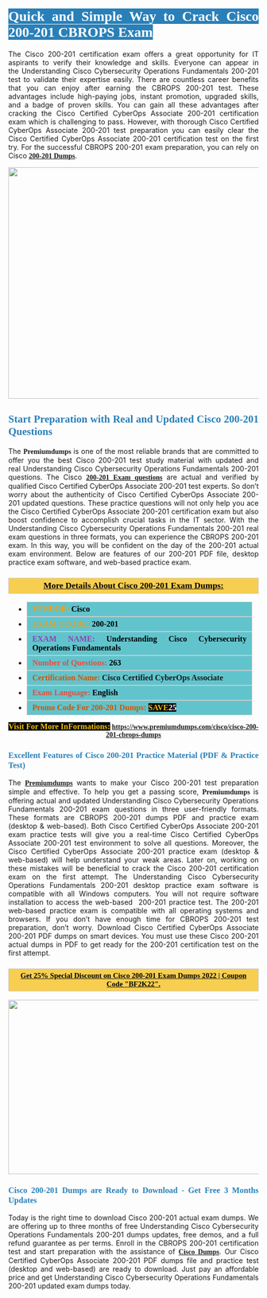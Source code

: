<h1 style="text-align: justify;"><span style="color:#ffffff;"><span style="font-family:Georgia,serif;"><strong><span style="background-color:#2980b9;">Quick and Simple Way to Crack Cisco 200-201 CBROPS Exam</span></strong></span></span></h1>

<p style="text-align: justify;">The Cisco 200-201 certification exam offers a great opportunity for IT aspirants to verify their knowledge and skills. Everyone can appear in the Understanding Cisco Cybersecurity Operations Fundamentals 200-201 test to validate their expertise easily. There are countless career benefits that you can enjoy after earning the CBROPS 200-201 test. These advantages include high-paying jobs, instant promotion, upgraded skills, and a badge of proven skills. You can gain all these advantages after cracking the Cisco Certified CyberOps Associate 200-201 certification exam which is challenging to pass. However, with thorough Cisco Certified CyberOps Associate 200-201 test preparation you can easily clear the Cisco Certified CyberOps Associate 200-201 certification test on the first try. For the successful CBROPS 200-201 exam preparation, you can rely on Cisco <span style="font-family:Georgia,serif;"><strong><a href="https://www.premiumdumps.com/cisco/cisco-200-201-cbrops-dumps">200-201 Dumps</a></strong></span>.</p>

<p style="text-align: center;"><a href="https://www.premiumdumps.com/cisco/cisco-200-201-cbrops-dumps"><img alt="" src="https://i.imgur.com/KJGzbJ2.jpeg" style="width: 700px; height: 465px;" /></a></p>

<h2 style="text-align: justify;"><span style="color:#2980b9;"><span style="font-family:Georgia,serif;"><strong>Start Preparation with Real and Updated Cisco 200-201 Questions</strong></span></span></h2>

<p style="text-align: justify;">The <span style="font-size:14px;"><span style="font-family:Georgia,serif;"><strong>Premiumdumps</strong></span></span> is one of the most reliable brands that are committed to offer you the best Cisco 200-201 test study material with updated and real Understanding Cisco Cybersecurity Operations Fundamentals 200-201 questions. The Cisco <span style="font-family:Georgia,serif;"><strong><a href="https://www.premiumdumps.com/cisco/cisco-200-201-cbrops-dumps">200-201 Exam questions</a></strong></span> are actual and verified by qualified Cisco Certified CyberOps Associate 200-201 test experts. So don’t worry about the authenticity of Cisco Certified CyberOps Associate 200-201 updated questions. These practice questions will not only help you ace the Cisco Certified CyberOps Associate 200-201 certification exam but also boost confidence to accomplish crucial tasks in the IT sector. With the Understanding Cisco Cybersecurity Operations Fundamentals 200-201 real exam questions in three formats, you can experience the CBROPS 200-201 exam. In this way, you will be confident on the day of the 200-201 actual exam environment. Below are features of our 200-201 PDF file, desktop practice exam software, and web-based practice exam.</p>

<h3 style="background: #f7ce50; border: 1px solid rgb(204, 204, 204); padding: 5px 10px; text-align: center;"><span style="font-family:Georgia,serif;"><u><u><span style="color:#000000;"><span style="font-size:11pt"><span style="line-height:normal"><b><span style="font-size:13.0pt"><span cambria="">More Details About Cisco 200-201 Exam Dumps:</span></span></b></span></span></span></u></u></span></h3>

<ul>
	<li style="margin:0cm 10pt">
	<div style="background:#61c4cd; border: 1px solid rgb(204, 204, 204); padding: 5px 10px; text-align: justify;"><span style="font-family:Georgia,serif;"><span style="font-size:11pt"><span style="line-height:normal"><b><span style="font-size:12.0pt"><span new="" roman="" times=""><span style="color:#f39c12;">VENDOR:</span> <span style="color:#000000;">Cisco</span></span></span></b></span></span></span></div>
	</li>
	<li style="margin:0cm 10pt">
	<div style="background: #61c4cd; border: 1px solid rgb(204, 204, 204); padding: 5px 10px; text-align: justify;"><span style="font-family:Georgia,serif;"><span style="font-size:11pt"><span style="line-height:normal"><b><span style="font-size:12.0pt"><span new="" roman="" times=""><span style="color:#f39c12;">EXAM CCODE:</span> <span style="color:#000000;">200-201</span></span></span></b></span></span></span></div>
	</li>
	<li style="margin:0cm 10pt">
	<div style="background: #61c4cd; border: 1px solid rgb(204, 204, 204); padding: 5px 10px; text-align: justify;"><span style="font-family:Georgia,serif;"><span style="font-size:11pt"><span style="line-height:normal"><b><span style="font-size:12.0pt"><span new="" roman="" times=""><span style="color:#8e44ad;">EXAM NAME:</span> <span style="color:#000000;">Understanding Cisco Cybersecurity Operations Fundamentals</span></span></span></b></span></span></span></div>
	</li>
	<li style="margin:0cm 10pt">
	<div style="background: #61c4cd; border: 1px solid rgb(204, 204, 204); padding: 5px 10px;"><span style="font-family:Georgia,serif;"><span style="font-size:11pt"><span style="line-height:normal"><b><span style="font-size:12.0pt"><span new="" roman="" times=""><span style="color:#e74c3c;">Number of Questions:</span><span style="color:#000000;"><span style="color:#f1c40f;"> </span>263</span></span></span></b></span></span></span></div>
	</li>
	<li style="margin:0cm 10pt">
	<div style="background: #61c4cd; border: 1px solid rgb(204, 204, 204); padding: 5px 10px; text-align: justify;"><span style="font-family:Georgia,serif;"><span style="font-size:11pt"><span style="line-height:normal"><b><span style="font-size:12.0pt"><span new="" roman="" times=""><span style="color:#d35400;">Certification Name:</span> Cisco Certified CyberOps Associate</span></span></b></span></span></span></div>
	</li>
	<li style="margin:0cm 10pt">
	<div style="background: #61c4cd; border: 1px solid rgb(204, 204, 204); padding: 5px 10px; text-align: justify;"><span style="font-family:Georgia,serif;"><span style="font-size:11pt"><span style="line-height:normal"><b><span style="font-size:12.0pt"><span new="" roman="" times=""><span style="color:#e74c3c;">Exam Language:</span> <span style="color:#000000;">English</span></span></span></b></span></span></span></div>
	</li>
	<li style="margin:0cm 10pt">
	<div style="background: #61c4cd; border: 1px solid rgb(204, 204, 204); padding: 5px 10px;"><span style="font-family:Georgia,serif;"><span style="font-size:11pt"><span style="line-height:normal"><b><span style="font-size:12.0pt"><span new="" roman="" times=""><span style="color:#d35400;">Promo Code For 200-201 Dumps:</span><span style="color:#f1c40f;"> <span style="background-color:#000000;">SAVE</span></span><span style="color:#ffffff;"><span style="background-color:#000000;">25</span></span></span></span></b></span></span></span></div>
	</li>
</ul>

<p style="text-align: center;"><span style="font-family:Georgia,serif;"><strong><span style="font-size:16px;"><span style="color:#f1c40f;"><span style="background-color:#000000;">Visit For More InFormations:</span></span></span> <a href="https://www.premiumdumps.com/cisco/cisco-200-201-cbrops-dumps">https://www.premiumdumps.com/cisco/cisco-200-201-cbrops-dumps</a></strong></span></p>

<h3 style="text-align: justify;"><span style="color:#2980b9;"><span style="font-family:Georgia,serif;"><strong><strong><strong>Excellent Features of Cisco 200-201 Practice Material (PDF & Practice Test)</strong></strong></strong></span></span></h3>

<p style="text-align: justify;">The <a href="https://www.premiumdumps.com/"><span style="font-size:14px;"><span style="font-family:Georgia,serif;"><strong>Premiumdumps</strong></span></span></a> wants to make your Cisco 200-201 test preparation simple and effective. To help you get a passing score, <span style="font-size:14px;"><span style="font-family:Georgia,serif;"><strong>Premiumdumps </strong></span></span>is offering actual and updated Understanding Cisco Cybersecurity Operations Fundamentals 200-201 exam questions in three user-friendly formats. These formats are CBROPS 200-201 dumps PDF and practice exam (desktop & web-based). Both Cisco Certified CyberOps Associate 200-201 exam practice tests will give you a real-time Cisco Certified CyberOps Associate 200-201 test environment to solve all questions. Moreover, the Cisco Certified CyberOps Associate 200-201 practice exam (desktop & web-based) will help understand your weak areas. Later on, working on these mistakes will be beneficial to crack the Cisco 200-201 certification exam on the first attempt. The Understanding Cisco Cybersecurity Operations Fundamentals 200-201 desktop practice exam software is compatible with all Windows computers. You will not require software installation to access the web-based  200-201 practice test. The 200-201 web-based practice exam is compatible with all operating systems and browsers. If you don’t have enough time for CBROPS 200-201 test preparation, don’t worry. Download Cisco Certified CyberOps Associate 200-201 PDF dumps on smart devices. You must use these Cisco 200-201 actual dumps in PDF to get ready for the 200-201 certification test on the first attempt.</p>

<h3 style="background: rgb(247, 206, 80); border: 1px solid rgb(204, 204, 204); padding: 5px 10px; text-align: center;"><span style="font-family:Georgia,serif;"><u><span style="color:#000000;"><span style="font-size:11pt;"><span style="line-height:normal;"><b><span cambria="">Get 25% Special Discount on Cisco 200-201 Exam Dumps 2022 | Coupon Code "BF2K22".</span></b></span></span></span></u></span></h3>

<p style="text-align: center;"><strong><strong><a href="https://www.premiumdumps.com/cisco/cisco-200-201-cbrops-dumps"><img alt="" src="https://i.imgur.com/F18GQwv.jpeg" style="width: 700px; height: 350px;" /></a></strong></strong></p>

<h3 style="text-align: justify;"><strong><span style="color:#2980b9;"><span style="font-family:Georgia,serif;"><strong><strong><strong>Cisco 200-201 Dumps are Ready to Download - Get Free 3 Months Updates</strong></strong></strong></span></span></strong></h3>

<p style="text-align: justify;">Today is the right time to download Cisco 200-201 actual exam dumps. We are offering up to three months of free Understanding Cisco Cybersecurity Operations Fundamentals 200-201 dumps updates, free demos, and a full refund guarantee as per terms. Enroll in the CBROPS 200-201 certification test and start preparation with the assistance of <span style="font-family:Georgia,serif;"><strong><a href="https://www.premiumdumps.com/cisco-exam-dumps">Cisco Dumps</a></strong></span>. Our Cisco Certified CyberOps Associate 200-201 PDF dumps file and practice test (desktop and web-based) are ready to download. Just pay an affordable price and get Understanding Cisco Cybersecurity Operations Fundamentals 200-201 updated exam dumps today.</p>
